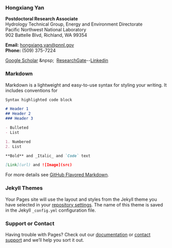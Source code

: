 ### Hongxiang Yan

**Postdoctoral Research Associate** <br />
Hydrology Technical Group, Energy and Environment Directorate <br />
Pacific Northwest National Laboratory <br />
902 Battelle Blvd, Richland, WA 99354 

**Email:** hongxiang.yan@pnnl.gov <br />
**Phone:** (509) 375-7224

[Google Scholar](https://scholar.google.com/citations?user=d4lXobIAAAAJ&hl=en) &npsp; &nbsp;[ResearchGate](https://www.researchgate.net/profile/Hongxiang_Yan)--[Linkedin](https://www.linkedin.com/in/hongxiangyan/)




### Markdown

Markdown is a lightweight and easy-to-use syntax for styling your writing. It includes conventions for

```markdown
Syntax highlighted code block

# Header 1
## Header 2
### Header 3

- Bulleted
- List

1. Numbered
2. List

**Bold** and _Italic_ and `Code` text

[Link](url) and ![Image](src)
```

For more details see [GitHub Flavored Markdown](https://guides.github.com/features/mastering-markdown/).

### Jekyll Themes

Your Pages site will use the layout and styles from the Jekyll theme you have selected in your [repository settings](https://github.com/hydro-yan/hydro-yan.github.io/settings). The name of this theme is saved in the Jekyll `_config.yml` configuration file.

### Support or Contact

Having trouble with Pages? Check out our [documentation](https://help.github.com/categories/github-pages-basics/) or [contact support](https://github.com/contact) and we’ll help you sort it out.
